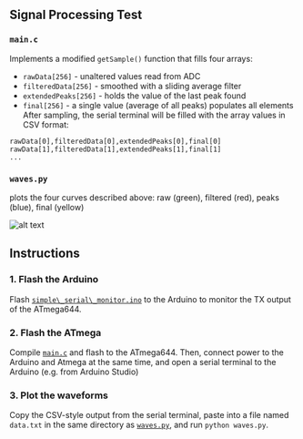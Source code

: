 ## Signal Processing Test
### `main.c` 
Implements a modified `getSample()` function that fills four arrays:
+ `rawData[256]` - unaltered values read from ADC
+ `filteredData[256]` - smoothed with a sliding average filter
+ `extendedPeaks[256]` - holds the value of the last peak found
+ `final[256]` - a single value (average of all peaks) populates all elements
After sampling, the serial terminal will be filled with the array values in CSV format:  
```
rawData[0],filteredData[0],extendedPeaks[0],final[0]  
rawData[1],filteredData[1],extendedPeaks[1],final[1]  
...
```

### `waves.py` 
plots the four curves described above: raw (green), filtered (red), peaks (blue), final (yellow)  

![alt text][plot]

[plot]: https://github.com/fullprocess/SmartStrip/blob/master/atmega/SignalProcessingTests/plot.png

## Instructions
### 1. Flash the Arduino
Flash [`simple\_serial\_monitor.ino`](https://github.com/fullprocess/SmartStrip/blob/master/arduino/SerialMonitors/simple_serial_monitor.ino) to the Arduino to monitor the 
TX output of the ATmega644. 

### 2. Flash the ATmega
Compile [`main.c`](https://github.com/fullprocess/SmartStrip/blob/master/atmega/SignalProcessingTests/main.c) and flash to the ATmega644. Then, connect power to the Arduino and Atmega at the same time, and open a serial terminal to the Arduino (e.g. from Arduino Studio)

### 3. Plot the waveforms
Copy the CSV-style output from the serial terminal, paste into a file named `data.txt` in the same directory as [`waves.py`](https://github.com/fullprocess/SmartStrip/blob/master/atmega/SignalProcessingTests/waves.py), and run `python waves.py`. 

